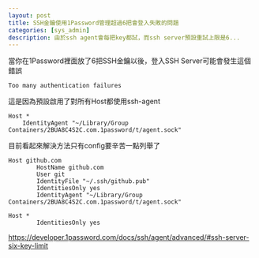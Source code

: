 ```yaml
---
layout: post
title: SSH金鑰使用1Password管理超過6把會登入失敗的問題
categories: [sys_admin]
description: 由於ssh agent會每把key都試，而ssh server預設重試上限是6...
---
```


當你在1Password裡面放了6把SSH金鑰以後，登入SSH Server可能會發生這個錯誤

```
Too many authentication failures
```

這是因為預設啟用了對所有Host都使用ssh-agent

```
Host *
    IdentityAgent "~/Library/Group Containers/2BUA8C4S2C.com.1password/t/agent.sock"
```

目前看起來解決方法只有config要辛苦一點列舉了

```
Host github.com
        HostName github.com
        User git
        IdentityFile "~/.ssh/github.pub"
        IdentitiesOnly yes
        IdentityAgent "~/Library/Group Containers/2BUA8C4S2C.com.1password/t/agent.sock"

Host *
        IdentitiesOnly yes
```

<https://developer.1password.com/docs/ssh/agent/advanced/#ssh-server-six-key-limit>